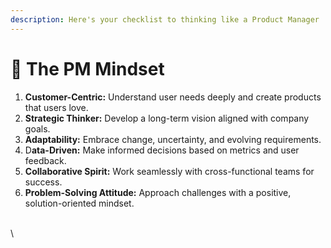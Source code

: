 ```yaml
---
description: Here's your checklist to thinking like a Product Manager
---
```


# 🧠 The PM Mindset

1. **Customer-Centric:** Understand user needs deeply and create products that users love.
2. **Strategic Thinker:** Develop a long-term vision aligned with company goals.
3. **Adaptability:** Embrace change, uncertainty, and evolving requirements.
4. D**ata-Driven:** Make informed decisions based on metrics and user feedback.
5. **Collaborative Spirit:** Work seamlessly with cross-functional teams for success.
6. **Problem-Solving Attitude:** Approach challenges with a positive, solution-oriented mindset.

\
\
